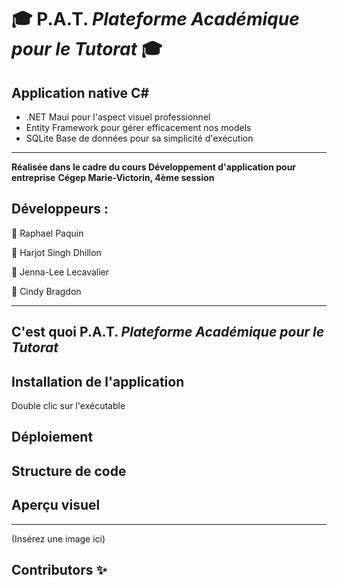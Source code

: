 # 🎓 P.A.T. *Plateforme Académique pour le Tutorat* 🎓

## Application native C#
- .NET Maui pour l'aspect visuel professionnel
- Entity Framework pour gérer efficacement nos models
- SQLite Base de données pour sa simplicité d'exécution
---

**Réalisée dans le cadre du cours Développement d'application pour entreprise**
**Cégep Marie-Victorin, 4ème session**

## Développeurs : 
💾 Raphael Paquin

💾 Harjot Singh Dhillon

💾 Jenna-Lee Lecavalier

💾 Cindy Bragdon

---

## C'est quoi P.A.T. *Plateforme Académique pour le Tutorat*

## Installation de l'application
Double clic sur l'exécutable

## Déploiement

## Structure de code

## Aperçu visuel 
---
(Insérez une image ici)

## Contributors ✨
 
<!-- ALL-CONTRIBUTORS-LIST:START - Ne supprimez pas ou ne modifiez pas cette section -->
<!-- prettier-ignore-start -->
<!-- markdownlint-disable -->
<!-- markdownlint-restore -->
<!-- prettier-ignore-end -->
 
<!-- ALL-CONTRIBUTORS-LIST:END -->
